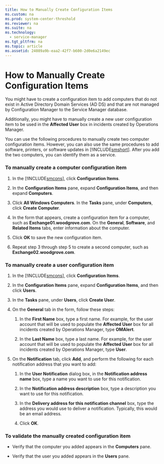 ```yaml
---
title: How to Manually Create Configuration Items
ms.custom: na
ms.prod: system-center-threshold
ms.reviewer: na
ms.suite: na
ms.technology: 
  - service-manager
ms.tgt_pltfrm: na
ms.topic: article
ms.assetid: 24089a9b-eaa2-42f7-b600-2d0e6a2149ec
---
```

# How to Manually Create Configuration Items
You might have to create a configuration item to add computers that do not exist in Active Directory Domain Services \(AD DS\) and that are not managed by Configuration Manager to the Service Manager database.

Additionally, you might have to manually create a new user configuration item to be used in the **Affected User** box in incidents created by Operations Manager.

You can use the following procedures to manually create two computer configuration items. However, you can also use the same procedures to add software, printers, or software updates in [!INCLUDE[smshort](Token/smshort_md.md)]. After you add the two computers, you can identify them as a service.

### To manually create a computer configuration item

1.  In the [!INCLUDE[smcons](Token/smcons_md.md)], click **Configuration Items**.

2.  In the **Configuration Items** pane, expand **Configuration Items**, and then expand **Computers**.

3.  Click **All Windows Computers**. In the **Tasks** pane, under **Computers**, click **Create Computer**.

4.  In the form that appears, create a configuration item for a computer, such as **Exchange01.woodgrove.com**. On the **General**, **Software**, and **Related Items** tabs, enter information about the computer.

5.  Click **OK** to save the new configuration item.

6.  Repeat step 3 through step 5 to create a second computer, such as **Exchange02.woodgrove.com**.

### To manually create a user configuration item

1.  In the [!INCLUDE[smcons](Token/smcons_md.md)], click **Configuration Items**.

2.  In the **Configuration Items** pane, expand **Configuration Items**, and then click **Users**.

3.  In the **Tasks** pane, under **Users**, click **Create User**.

4.  On the **General** tab in the form, follow these steps:

    1.  In the **First Name** box, type a first name. For example, for the user account that will be used to populate the **Affected User** box for all incidents created by Operations Manager, type **OMAlert**.

    2.  In the **Last Name** box, type a last name. For example, for the user account that will be used to populate the **Affected User** box for all incidents created by Operations Manager, type **User**.

5.  On the **Notification** tab, click **Add**, and perform the following for each notification address that you want to add:

    1.  In the **User Notification** dialog box, in the **Notification address name** box, type a name you want to use for this notification.

    2.  In the **Notification address description** box, type a description you want to use for this notification.

    3.  In the **Delivery address for this notification channel** box, type the address you would use to deliver a notification. Typically, this would be an email address.

    4.  Click **OK**.

### To validate the manually created configuration item

-   Verify that the computer you added appears in the **Computers** pane.

-   Verify that the user you added appears in the **Users** pane.


